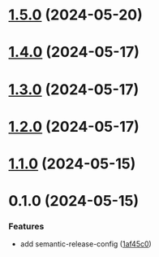 

# [1.5.0](https://github.com/FRSOURCE/toolkit/compare/@frsource/semantic-release-config-v1.4.0...${npm.name}-v1.5.0) (2024-05-20)

# [1.4.0](https://github.com/FRSOURCE/toolkit/compare/@frsource/semantic-release-config-v1.3.0...${npm.name}-v1.4.0) (2024-05-17)

# [1.3.0](https://github.com/FRSOURCE/toolkit/compare/@frsource/semantic-release-config-v1.1.0...${npm.name}-v1.3.0) (2024-05-17)

# [1.2.0](https://github.com/FRSOURCE/toolkit/compare/@frsource/semantic-release-config-v0.1.0...${npm.name}-v1.1.0) (2024-05-17)

# [1.1.0](https://github.com/FRSOURCE/toolkit/compare/@frsource/semantic-release-config-v0.1.0...${npm.name}-v1.1.0) (2024-05-15)

# 0.1.0 (2024-05-15)


### Features

* add semantic-release-config ([1af45c0](https://github.com/FRSOURCE/toolkit/commit/1af45c0282ecae3e09dafac97af55fd74bfe38ea))
